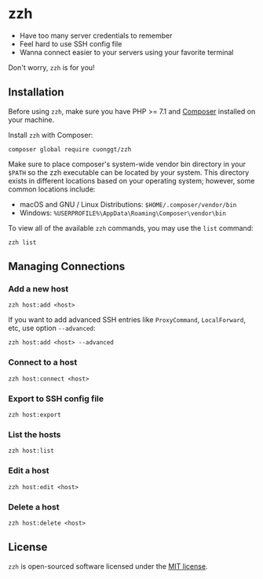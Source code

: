 # zzh

- Have too many server credentials to remember
- Feel hard to use SSH config file
- Wanna connect easier to your servers using your favorite terminal

Don't worry, `zzh` is for you!

## Installation

Before using `zzh`, make sure you have PHP >= 7.1 and [Composer](https://getcomposer.org/) installed on your machine.

Install `zzh` with Composer:

    composer global require cuonggt/zzh

Make sure to place composer's system-wide vendor bin directory in your `$PATH` so the zzh executable can be located by your system. This directory exists in different locations based on your operating system; however, some common locations include:

- macOS and GNU / Linux Distributions: `$HOME/.composer/vendor/bin`
- Windows: `%USERPROFILE%\AppData\Roaming\Composer\vendor\bin`

To view all of the available `zzh` commands, you may use the `list` command:

    zzh list

## Managing Connections

### Add a new host

    zzh host:add <host>

If you want to add advanced SSH entries like `ProxyCommand`, `LocalForward`, etc, use option `--advanced`:

    zzh host:add <host> --advanced

### Connect to a host

    zzh host:connect <host>

### Export to SSH config file

    zzh host:export

### List the hosts

    zzh host:list    

### Edit a host

    zzh host:edit <host>

### Delete a host

    zzh host:delete <host>

## License

`zzh` is open-sourced software licensed under the [MIT license](http://opensource.org/licenses/MIT).
